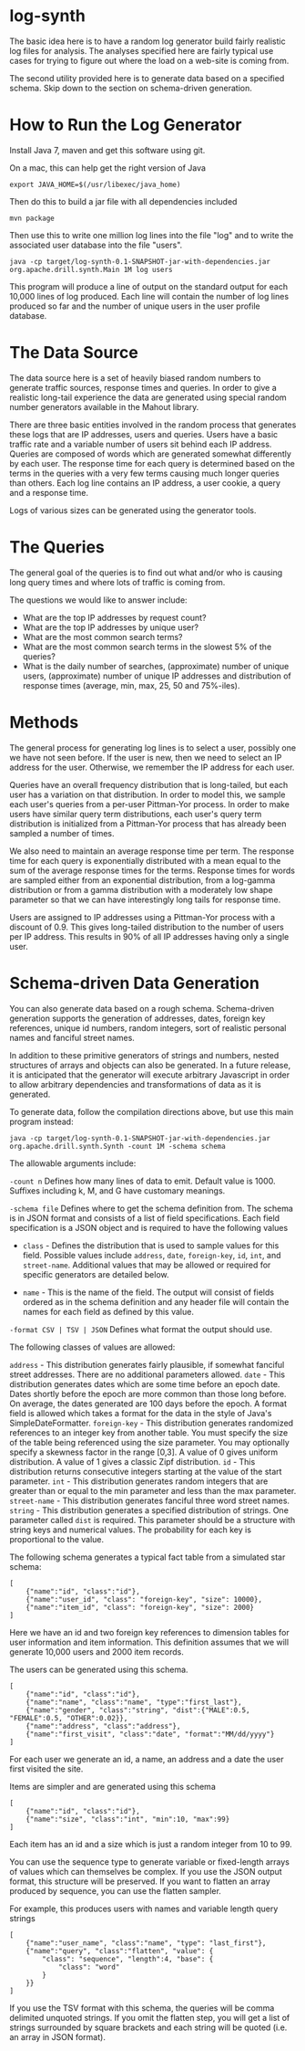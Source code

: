log-synth
=========

The basic idea here is to have a random log generator build fairly realistic log files for analysis. The analyses specified here are fairly typical use cases for trying to figure out where the load on a web-site is coming from.

The second utility provided here is to generate data based on a specified schema.  Skip down to the section on schema-driven generation.

How to Run the Log Generator
========================

Install Java 7, maven and get this software using git.

On a mac, this can help get the right version of Java

    export JAVA_HOME=$(/usr/libexec/java_home)

Then do this to build a jar file with all dependencies included

    mvn package

Then use this to write one million log lines into the file "log" and to write the associated user database into the file "users".

    java -cp target/log-synth-0.1-SNAPSHOT-jar-with-dependencies.jar org.apache.drill.synth.Main 1M log users

This program will produce a line of output on the standard output for each 10,000 lines of log produced.  Each line will contain the number of log lines produced so far and the number of unique users in the user profile database.


The Data Source
==============
The data source here is a set of heavily biased random numbers to generate traffic sources, response times and queries. In order to give a realistic long-tail experience the data are generated using special random number generators available in the Mahout library.

There are three basic entities involved in the random process that generates these logs that are IP addresses, users and queries. Users have a basic traffic rate and a variable number of users sit behind each IP address. Queries are composed of words which are generated somewhat differently by each user. The response time for each query is determined based on the terms in the queries with a very few terms causing much longer queries than others. Each log line contains an IP address, a user cookie, a query and a response time.

Logs of various sizes can be generated using the generator tools.

The Queries
==============
The general goal of the queries is to find out what and/or who is causing long query times and where lots of traffic is coming from.

The questions we would like to answer include:

* What are the top IP addresses by request count?
* What are the top IP addresses by unique user?
* What are the most common search terms?
* What are the most common search terms in the slowest 5% of the queries?
* What is the daily number of searches, (approximate) number of unique users, (approximate) number of unique IP addresses and distribution of response times (average, min, max, 25, 50 and 75%-iles).

Methods
========
The general process for generating log lines is to select a user, possibly one we have not seen before. If the user is new, then we need to select an IP address for the user. Otherwise, we remember the IP address for each user.

Queries have an overall frequency distribution that is long-tailed, but each user has a variation on that distribution. In order to model this, we sample each user's queries from a per-user Pittman-Yor process. In order to make users have similar query term distributions, each user's query term distribution is initialized from a Pittman-Yor process that has already been sampled a number of times.

We also need to maintain an average response time per term. The response time for each query is exponentially distributed with a mean equal to the sum of the average response times for the terms. Response times for words are sampled either from an exponential distribution, from a log-gamma distribution or from a gamma distribution with a moderately low shape parameter so that we can have interestingly long tails for response time.

Users are assigned to IP addresses using a Pittman-Yor process with a discount of 0.9. This gives long-tailed distribution to the number of users per IP address. This results in 90% of all IP addresses having only a single user.

Schema-driven Data Generation
=====================

You can also generate data based on a rough schema.  Schema-driven generation supports the generation of addresses, dates, foreign key references, unique id numbers, random integers, sort of realistic personal names and fanciful street names.

In addition to these primitive generators of strings and numbers, nested structures of arrays and objects can also be generated.  In a future release, it is anticipated that the generator will execute arbitrary Javascript in order to allow arbitrary dependencies and transformations of data as it is generated.

To generate data, follow the compilation directions above, but use this main program instead:

    java -cp target/log-synth-0.1-SNAPSHOT-jar-with-dependencies.jar org.apache.drill.synth.Synth -count 1M -schema schema

The allowable arguments include:

 `-count n`    Defines how many lines of data to emit.  Default value is 1000.  Suffixes including k, M, and G have customary meanings.

 `-schema file` Defines where to get the schema definition from.  The schema is in JSON format and consists of a list of field specifications.  Each field specification is a JSON object and is required to have the following values


 * `class` - Defines the distribution that is used to sample values for this field.  Possible values include `address`, `date`, `foreign-key`, `id`, `int`, and `street-name`.  Additional values that may be allowed or required for specific generators are detailed below.

 * `name` - This is the name of the field.  The output will consist of fields ordered as in the schema definition and any header file will contain the names for each field as defined by this value.

`-format CSV | TSV | JSON` Defines what format the output should use.

The following classes of values are allowed:

`address` - This distribution generates fairly plausible, if somewhat fanciful street addresses.  There are no additional parameters allowed.
`date` - This distribution generates dates which are some time before an epoch date.  Dates shortly before the epoch are more common than those long before.  On average, the dates generated are 100 days before the epoch.  A format field is allowed which takes a format for the data in the style of Java's SimpleDateFormatter.
`foreign-key` - This distribution generates randomized references to an integer key from another table.  You must specify the size of the table being referenced using the size parameter.  You may optionally specify a skewness factor in the range [0,3].  A value of 0 gives uniform distribution.  A value of 1 gives a classic Zipf distribution.
`id` - This distribution returns consecutive integers starting at the value of the start parameter.
`int` - This distribution generates random integers that are greater than or equal to the min parameter and less than the max parameter.
`street-name` - This distribution generates fanciful three word street names.
`string` - This distribution generates a specified distribution of strings.  One parameter called `dist` is required.  This parameter should be a structure with string keys and numerical values.  The probability for each key is proportional to the value.

The following schema generates a typical fact table from a simulated star schema:

    [
        {"name":"id", "class":"id"},
        {"name":"user_id", "class": "foreign-key", "size": 10000},
        {"name":"item_id", "class": "foreign-key", "size": 2000}
    ]

Here we have an id and two foreign key references to dimension tables for user information and item information.  This definition assumes that we will generate 10,000 users and 2000 item records.

The users can be generated using this schema.

    [
        {"name":"id", "class":"id"},
        {"name":"name", "class":"name", "type":"first_last"},
        {"name":"gender", "class":"string", "dist":{"MALE":0.5, "FEMALE":0.5, "OTHER":0.02}},
        {"name":"address", "class":"address"},
        {"name":"first_visit", "class":"date", "format":"MM/dd/yyyy"}
    ]

For each user we generate an id, a name, an address and a date the user first visited the site.

Items are simpler and are generated using this schema

    [
        {"name":"id", "class":"id"},
        {"name":"size", "class":"int", "min":10, "max":99}
    ]

Each item has an id and a size which is just a random integer from 10 to 99.

You can use the sequence type to generate variable or fixed-length arrays of values which can themselves be complex.  If you use the JSON output format, this structure will be preserved.  If you want to flatten an array produced by sequence, you can use the flatten sampler.

For example, this produces users with names and variable length query strings

    [
        {"name":"user_name", "class":"name", "type": "last_first"},
        {"name":"query", "class":"flatten", "value": {
            "class": "sequence", "length":4, "base": {
                "class": "word"
            }
        }}
    ]

If you use the TSV format with this schema, the queries will be comma delimited unquoted strings.  If you omit the flatten step, you will get a list of strings surrounded by square brackets and each string will be quoted (i.e. an array in JSON format).
